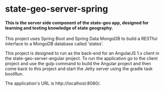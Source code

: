 # state-geo-server-spring

#### This is the server side component of the state-geo app, designed for learning and testing knowledge of state geography.

This project uses Spring Boot and Spring Data MongoDB to build a RESTful interface to a MongoDB database called 'states'.

This project is designed to run as the back-end for an AngularJS 1.x client in the state-geo-server-angular project. 
To run the application go to the client project and use the gulp command to build the Angular project and then come back to
this project and start the Jetty server using the gradle task bootRun. 

The application's URL is http://localhost:8080/. 